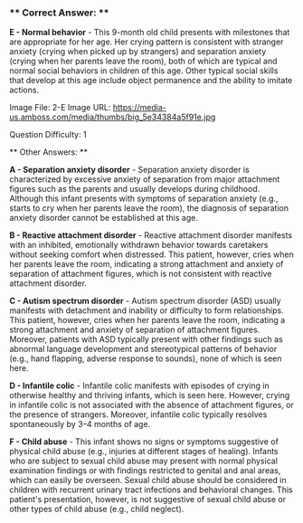 ### ** Correct Answer: **

**E - Normal behavior** - This 9-month old child presents with milestones that are appropriate for her age. Her crying pattern is consistent with stranger anxiety (crying when picked up by strangers) and separation anxiety (crying when her parents leave the room), both of which are typical and normal social behaviors in children of this age. Other typical social skills that develop at this age include object permanence and the ability to imitate actions.

Image File: 2-E
Image URL: https://media-us.amboss.com/media/thumbs/big_5e34384a5f91e.jpg

Question Difficulty: 1

** Other Answers: **

**A - Separation anxiety disorder** - Separation anxiety disorder is characterized by excessive anxiety of separation from major attachment figures such as the parents and usually develops during childhood. Although this infant presents with symptoms of separation anxiety (e.g., starts to cry when her parents leave the room), the diagnosis of separation anxiety disorder cannot be established at this age.

**B - Reactive attachment disorder** - Reactive attachment disorder manifests with an inhibited, emotionally withdrawn behavior towards caretakers without seeking comfort when distressed. This patient, however, cries when her parents leave the room, indicating a strong attachment and anxiety of separation of attachment figures, which is not consistent with reactive attachment disorder.

**C - Autism spectrum disorder** - Autism spectrum disorder (ASD) usually manifests with detachment and inability or difficulty to form relationships. This patient, however, cries when her parents leave the room, indicating a strong attachment and anxiety of separation of attachment figures. Moreover, patients with ASD typically present with other findings such as abnormal language development and stereotypical patterns of behavior (e.g., hand flapping, adverse response to sounds), none of which is seen here.

**D - Infantile colic** - Infantile colic manifests with episodes of crying in otherwise healthy and thriving infants, which is seen here. However, crying in infantile colic is not associated with the absence of attachment figures, or the presence of strangers. Moreover, infantile colic typically resolves spontaneously by 3–4 months of age.

**F - Child abuse** - This infant shows no signs or symptoms suggestive of physical child abuse (e.g., injuries at different stages of healing). Infants who are subject to sexual child abuse may present with normal physical examination findings or with findings restricted to genital and anal areas, which can easily be overseen. Sexual child abuse should be considered in children with recurrent urinary tract infections and behavioral changes. This patient's presentation, however, is not suggestive of sexual child abuse or other types of child abuse (e.g., child neglect).

